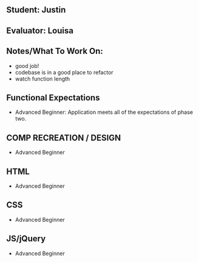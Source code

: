 ## Student: Justin
## Evaluator: Louisa
## Notes/What To Work On:

- good job!
- codebase is in a good place to refactor
- watch function length

## Functional Expectations

* Advanced Beginner: Application meets all of the expectations of phase two.


## COMP RECREATION / DESIGN

* Advanced Beginner  


## HTML

* Advanced Beginner  


## CSS

* Advanced Beginner  


## JS/jQuery

* Advanced Beginner  
